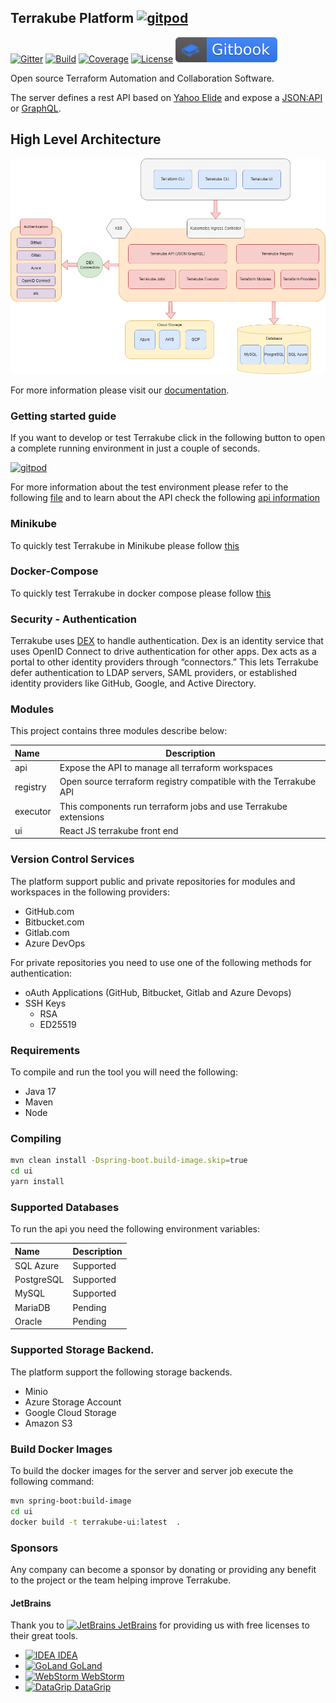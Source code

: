 ## Terrakube Platform [![gitpod](https://img.shields.io/badge/Gitpod-ready--to--code-blue?logo=gitpod&style=flat-square)](https://gitpod.io/#https://github.com/AzBuilder/terrakube)

[![Gitter](https://badges.gitter.im/AzBuilder/community.svg)](https://gitter.im/AzBuilder/community?utm_source=badge&utm_medium=badge&utm_campaign=pr-badge)
[![Build](https://github.com/AzBuilder/azb-server/actions/workflows/pull_request.yml/badge.svg)](https://github.com/AzBuilder/azb-server/actions/workflows/pull_request.yml)
[![Coverage](https://sonarcloud.io/api/project_badges/measure?project=AzBuilder_azb-server&metric=coverage)](https://sonarcloud.io/dashboard?id=AzBuilder_azb-server)
[![License](https://img.shields.io/badge/License-Apache%202.0-blue.svg)](https://github.com/AzBuilder/azb-server/blob/main/LICENSE)
[![gitbook](https://raw.githubusercontent.com/aleen42/badges/master/src/gitbook_2.svg)](https://gitpod.io/#https://github.com/AzBuilder/terrakube)

Open source Terraform Automation and Collaboration Software.

The server defines a rest API based on [Yahoo Elide](https://elide.io/) and expose a [JSON:API](https://jsonapi.org/) or [GraphQL](https://graphql.org/).

## High Level Architecture
![Architecture](https://raw.githubusercontent.com/AzBuilder/docs/master/.gitbook/assets/TerrakubeV2.png)

For more information please visit our [documentation](https://docs.terrakube.org/).

### Getting started guide

If you want to develop or test Terrakube click in the following button to open a complete running environment in just a couple of seconds.

[![gitpod](https://img.shields.io/badge/Gitpod-ready--to--code-blue?logo=gitpod&style=flat-square)](https://gitpod.io/#https://github.com/AzBuilder/terrakube)

For more information about the test environment please refer to the following [file](development.md) and to learn about the API check the following [api information](https://docs.terrakube.org/api/methods)

### Minikube

To quickly test Terrakube in Minikube please follow [this](https://docs.terrakube.org/getting-started/deployment/minikube)

### Docker-Compose

To quickly test Terrakube in docker compose please follow [this](https://docs.terrakube.org/getting-started/deployment/minikube)

### Security - Authentication

Terrakube uses [DEX](https://dexidp.io/docs/connectors/) to handle authentication. Dex is an identity service that uses OpenID Connect to drive authentication for other apps.
Dex acts as a portal to other identity providers through “connectors.” This lets Terrakube defer authentication to LDAP servers, SAML providers, or established identity providers like GitHub, Google, and Active Directory.

### Modules
This project contains three modules describe below:

| Name     | Description                                                      |
|:---------|------------------------------------------------------------------|
| api      | Expose the API to manage all terraform workspaces                |
| registry | Open source terraform registry compatible with the Terrakube API |
| executor | This components run terraform jobs and use Terrakube extensions  |
| ui       | React JS terrakube front end                                     |

### Version Control Services
The platform support public and private repositories for modules and workspaces in the following providers:

* GitHub.com
* Bitbucket.com
* Gitlab.com
* Azure DevOps

For private repositories you need to use one of the following methods for authentication:

* oAuth Applications (GitHub, Bitbucket, Gitlab and Azure Devops)
* SSH Keys 
  - RSA
  - ED25519

### Requirements

To compile and run the tool you will need the following:

* Java 17
* Maven
* Node

### Compiling

```bash
mvn clean install -Dspring-boot.build-image.skip=true
cd ui 
yarn install
```

### Supported Databases
To run the api you need the following environment variables:

| Name             | Description |
|:-----------------|-------------|
| SQL Azure        | Supported   |
| PostgreSQL       | Supported   |
| MySQL            | Supported   |
| MariaDB          | Pending     |
| Oracle           | Pending     |

### Supported Storage Backend.

The platform support the following storage backends.
- Minio
- Azure Storage Account
- Google Cloud Storage
- Amazon S3

### Build Docker Images

To build the docker images for the server and server job execute the following command:
```bash
mvn spring-boot:build-image
cd ui 
docker build -t terrakube-ui:latest  .
```

### Sponsors

Any company can become a sponsor by donating or providing any benefit to the project or the team helping improve Terrakube.

#### JetBrains

Thank you to [<img src="https://resources.jetbrains.com/storage/products/company/brand/logos/jb_beam.svg" alt="JetBrains" width="32"> JetBrains](https://jb.gg/OpenSource)
for providing us with free licenses to their great tools.

* [<img src="https://resources.jetbrains.com/storage/products/company/brand/logos/IntelliJ_IDEA_icon.svg" alt="IDEA" width="32"> IDEA](https://www.jetbrains.com/idea/)
* [<img src="https://resources.jetbrains.com/storage/products/company/brand/logos/GoLand_icon.svg" alt="GoLand" width="32"> GoLand](https://www.jetbrains.com/go/)
* [<img src="https://resources.jetbrains.com/storage/products/company/brand/logos/WebStorm_icon.svg" alt="WebStorm" width="32"> WebStorm](https://www.jetbrains.com/webstorm/)
* [<img src="https://resources.jetbrains.com/storage/products/company/brand/logos/DataGrip_icon.svg" alt="DataGrip" width="32"> DataGrip](https://www.jetbrains.com/datagrip/)
